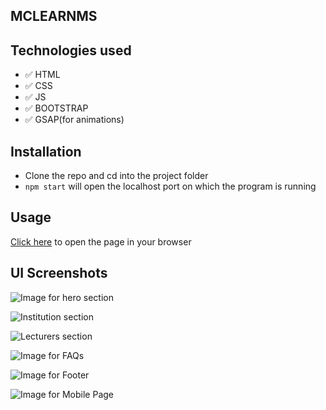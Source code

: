 ## MCLEARNMS

  
## Technologies used
* ✅ HTML 
* ✅ CSS
* ✅ JS
* ✅ BOOTSTRAP
* ✅ GSAP(for animations)

## Installation
- Clone the repo and cd into the project folder
- <code>npm start</code> will open the localhost port on which the program is running
## Usage

[Click here](https://www.mclearnms.vercel.app) to open the page in your browser

## UI Screenshots
![Image for hero section](https://res.cloudinary.com/dutcp8qkx/image/upload/v1687552905/hero-section_mo5xsy.jpg)

![Institution section](https://res.cloudinary.com/dutcp8qkx/image/upload/v1687552905/institution-section_to6vwt.jpg)

![Lecturers section](https://res.cloudinary.com/dutcp8qkx/image/upload/v1687552905/lecturer-section_yodqyb.jpg)

![Image for FAQs](https://res.cloudinary.com/dutcp8qkx/image/upload/v1687552906/faqs_d9i7bl.jpg)

![Image for Footer](https://res.cloudinary.com/dutcp8qkx/image/upload/v1687552905/footer_gx79wv.jpg)

![Image for Mobile Page](https://res.cloudinary.com/dutcp8qkx/image/upload/v1687552906/image-for-mobile-ui_dcezgq.png)


